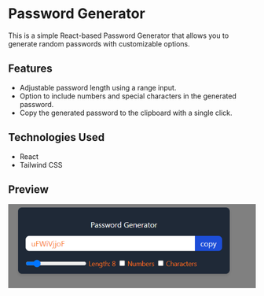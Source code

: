 # Password Generator

This is a simple React-based Password Generator that allows you to generate random passwords with customizable options.

## Features

- Adjustable password length using a range input.
- Option to include numbers and special characters in the generated password.
- Copy the generated password to the clipboard with a single click.

## Technologies Used

- React
- Tailwind CSS

## Preview

![Password Generator](./ScreenshotPSW.png)
